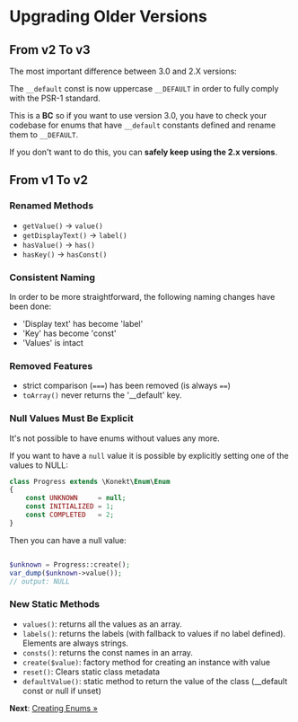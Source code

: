 # Upgrading Older Versions

## From v2 To v3

The most important difference between 3.0 and 2.X versions:

The `__default` const is now uppercase `__DEFAULT` in order to fully comply with the PSR-1
standard.

This is a **BC** so if you want to use version 3.0, you have to check your codebase for enums that
have `__default` constants defined and rename them to `__DEFAULT`.

If you don't want to do this, you can **safely keep using the 2.x versions**.

## From v1 To v2

### Renamed Methods

- `getValue()` -> `value()`
- `getDisplayText()` -> `label()`
- `hasValue()` -> `has()`
- `hasKey()` -> `hasConst()`

### Consistent Naming

In order to be more straightforward, the following naming changes have been done:

- 'Display text' has become 'label'
- 'Key' has become 'const'
- 'Values' is intact

### Removed Features

- strict comparison (`===`) has been removed (is always `==`)
- `toArray()` never returns the '__default' key.

### Null Values Must Be Explicit

It's not possible to have enums without values any more.

If you want to have a `null` value it is possible by explicitly setting one of the values to NULL:

```php
class Progress extends \Konekt\Enum\Enum
{
    const UNKNOWN     = null;
    const INITIALIZED = 1;
    const COMPLETED   = 2;
}
```

Then you can have a null value:

```php

$unknown = Progress::create();
var_dump($unknown->value());
// output: NULL

```

### New Static Methods

- `values()`: returns all the values as an array.
- `labels()`: returns the labels (with fallback to values if no label defined). Elements are always strings.
- `consts()`: returns the const names in an array.
- `create($value)`: factory method for creating an instance with value
- `reset()`: Clears static class metadata
- `defaultValue()`: static method to return the value of the class (__default const or null if unset)

**Next**: [Creating Enums &raquo;](create.md)
